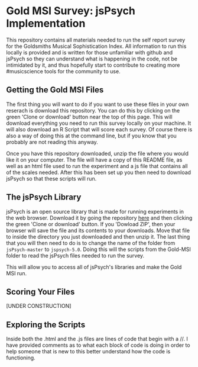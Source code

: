 # Gold MSI Survey: jsPsych Implementation

This repository contains all materials needed to run the self report survey for the Goldsmiths Musical Sophistication Index.
All information to run this locally is provided and is written for those unfamiliar with github and jsPsych so they can understand what is happening in the code, not be intimidated by it, and thus hopefully start to contribute to creating more #musicscience tools for the community to use.

## Getting the Gold MSI Files 

The first thing you will want to do if you want to use these files in your own reserach is download this repository.
You can do this by clicking on the green 'Clone or download' button near the top of this page.
This will download everything you need to run this survey locally on your machine.
It will also download an R Script that will score each survey. 
Of course there is also a way of doing this at the command line, but if you know that you probably are not reading this anyway.

Once you have this repository downloaded, unzip the file where you would like it on your computer.
The file will have a copy of this README file, as well as an html file used to run the experiment and a js file that contains all of the scales needed.
After this has been set up you then need to download jsPsych so that these scripts will run.
 
## The jsPsych Library

jsPsych is an open source library that is made for running experiments in the web browser.
Download it by going the repository [here](https://github.com/jspsych/jsPsych) and then clicking the green 'Clone or download' button.
If you 'Dowload ZIP', then your browser will save the file and its contents to your downloads. 
Move that file to inside the directory you just downloaded and then unzip it.
The last thing that you will then need to do is to change the name of the folder from ``jsPsych-master`` to ``jspsych-5.0``.
Doing this will the scripts from the Gold-MSI folder to read the jsPsych files needed to run the survey.


This will allow you to access all of jsPsych's libraries and make the Gold MSI run.

## Scoring Your Files

[UNDER CONSTRUCTION]

## Exploring the Scripts

Inside both the .html and the .js files are lines of code that begin with a //.
I have provided comments as to what each block of code is doing in order to help 
someone that is new to this better understand how the code is functioning. 
 
